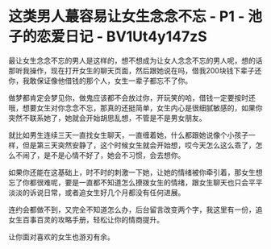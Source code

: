 # 这类男人蕞容易让女生念念不忘 - P1 - 池子的恋爱日记 - BV1Ut4y147zS

最让女生念念不忘的男人是这样的，想不想成为让女人念念不忘的男人呢，想的话那听我操作，现在打开女生的聊天页面，然后跟她说在吗，借我200块钱下辈子还你，我敢保证像他借钱的那个人，女生一辈子都忘不了你。

做梦都肯定会梦见你，做鬼应该都不会放过你，开玩笑的哈，借钱一定要按时还哦，想要女生对你念念不忘，那真的还挺简单，女生内心是很细腻敏感的，如果你突然不联系她了，她就会开始胡思乱想，不管是不是男女朋友。

就比如男生连续三天一直找女生聊天，一直缠着她，什么都跟她说像个小孩子一样，但是第三天突然安静了，这个时候女生就会开始想，哎今天怎么这么乖了，怎么不闹了，是不是心情不好了，她会不习惯，会去想你。

如果你还能在这基础上，时不时的刺激一下她，让她的情绪被你牵引着，那女生想忘了你都很难呢，要是一直都不知道怎么撩拨女生的情绪，跟女生聊天也只会平平淡淡的诉说日常，或者追女生好几个月都没有任何进展。

连约会都做不到，又完全不知道怎么办，后台留言改变两个字，我这里有一份，追女生百事百灵的攻略手册，轻松让你的情商提升。

让你面对喜欢的女生也游刃有余。